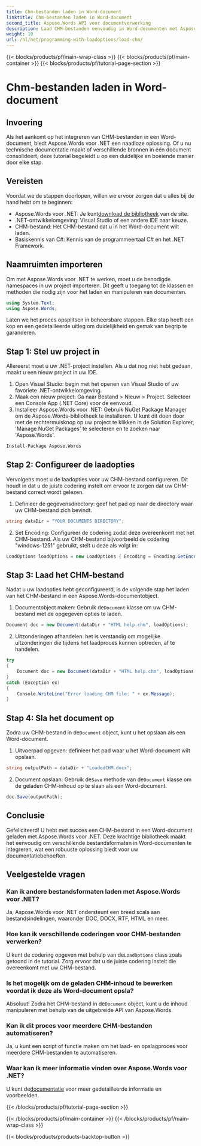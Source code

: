 ```yaml
---
title: Chm-bestanden laden in Word-document
linktitle: Chm-bestanden laden in Word-document
second_title: Aspose.Words API voor documentverwerking
description: Laad CHM-bestanden eenvoudig in Word-documenten met Aspose.Words voor .NET met deze stapsgewijze tutorial. Perfect voor het consolideren van uw technische documentatie.
weight: 10
url: /nl/net/programming-with-loadoptions/load-chm/
---
```


{{< blocks/products/pf/main-wrap-class >}}
{{< blocks/products/pf/main-container >}}
{{< blocks/products/pf/tutorial-page-section >}}

# Chm-bestanden laden in Word-document

## Invoering

Als het aankomt op het integreren van CHM-bestanden in een Word-document, biedt Aspose.Words voor .NET een naadloze oplossing. Of u nu technische documentatie maakt of verschillende bronnen in één document consolideert, deze tutorial begeleidt u op een duidelijke en boeiende manier door elke stap.

## Vereisten

Voordat we de stappen doorlopen, willen we ervoor zorgen dat u alles bij de hand hebt om te beginnen:
-  Aspose.Words voor .NET: Je kunt[download de bibliotheek](https://releases.aspose.com/words/net/) van de site.
- .NET-ontwikkelomgeving: Visual Studio of een andere IDE naar keuze.
- CHM-bestand: Het CHM-bestand dat u in het Word-document wilt laden.
- Basiskennis van C#: Kennis van de programmeertaal C# en het .NET Framework.

## Naamruimten importeren

Om met Aspose.Words voor .NET te werken, moet u de benodigde namespaces in uw project importeren. Dit geeft u toegang tot de klassen en methoden die nodig zijn voor het laden en manipuleren van documenten.

```csharp
using System.Text;
using Aspose.Words;
```

Laten we het proces opsplitsen in beheersbare stappen. Elke stap heeft een kop en een gedetailleerde uitleg om duidelijkheid en gemak van begrip te garanderen.

## Stap 1: Stel uw project in

Allereerst moet u uw .NET-project instellen. Als u dat nog niet hebt gedaan, maakt u een nieuw project in uw IDE.

1. Open Visual Studio: begin met het openen van Visual Studio of uw favoriete .NET-ontwikkelomgeving.
2. Maak een nieuw project: Ga naar Bestand > Nieuw > Project. Selecteer een Console App (.NET Core) voor de eenvoud.
3. Installeer Aspose.Words voor .NET: Gebruik NuGet Package Manager om de Aspose.Words-bibliotheek te installeren. U kunt dit doen door met de rechtermuisknop op uw project te klikken in de Solution Explorer, 'Manage NuGet Packages' te selecteren en te zoeken naar 'Aspose.Words'.

```bash
Install-Package Aspose.Words
```

## Stap 2: Configureer de laadopties

Vervolgens moet u de laadopties voor uw CHM-bestand configureren. Dit houdt in dat u de juiste codering instelt om ervoor te zorgen dat uw CHM-bestand correct wordt gelezen.

1. Definieer de gegevensdirectory: geef het pad op naar de directory waar uw CHM-bestand zich bevindt.

```csharp
string dataDir = "YOUR DOCUMENTS DIRECTORY";
```

2. Set Encoding: Configureer de codering zodat deze overeenkomt met het CHM-bestand. Als uw CHM-bestand bijvoorbeeld de codering "windows-1251" gebruikt, stelt u deze als volgt in:

```csharp
LoadOptions loadOptions = new LoadOptions { Encoding = Encoding.GetEncoding("windows-1251") };
```

## Stap 3: Laad het CHM-bestand

Nadat u uw laadopties hebt geconfigureerd, is de volgende stap het laden van het CHM-bestand in een Aspose.Words-documentobject.

1.  Documentobject maken: Gebruik de`Document` klasse om uw CHM-bestand met de opgegeven opties te laden.

```csharp
Document doc = new Document(dataDir + "HTML help.chm", loadOptions);
```

2. Uitzonderingen afhandelen: het is verstandig om mogelijke uitzonderingen die tijdens het laadproces kunnen optreden, af te handelen.

```csharp
try
{
    Document doc = new Document(dataDir + "HTML help.chm", loadOptions);
}
catch (Exception ex)
{
    Console.WriteLine("Error loading CHM file: " + ex.Message);
}
```

## Stap 4: Sla het document op

 Zodra uw CHM-bestand in de`Document` object, kunt u het opslaan als een Word-document.

1. Uitvoerpad opgeven: definieer het pad waar u het Word-document wilt opslaan.

```csharp
string outputPath = dataDir + "LoadedCHM.docx";
```

2.  Document opslaan: Gebruik de`Save` methode van de`Document` klasse om de geladen CHM-inhoud op te slaan als een Word-document.

```csharp
doc.Save(outputPath);
```

## Conclusie

Gefeliciteerd! U hebt met succes een CHM-bestand in een Word-document geladen met Aspose.Words voor .NET. Deze krachtige bibliotheek maakt het eenvoudig om verschillende bestandsformaten in Word-documenten te integreren, wat een robuuste oplossing biedt voor uw documentatiebehoeften.

## Veelgestelde vragen

### Kan ik andere bestandsformaten laden met Aspose.Words voor .NET?

Ja, Aspose.Words voor .NET ondersteunt een breed scala aan bestandsindelingen, waaronder DOC, DOCX, RTF, HTML en meer.

### Hoe kan ik verschillende coderingen voor CHM-bestanden verwerken?

 U kunt de codering opgeven met behulp van de`LoadOptions` class zoals getoond in de tutorial. Zorg ervoor dat u de juiste codering instelt die overeenkomt met uw CHM-bestand.

### Is het mogelijk om de geladen CHM-inhoud te bewerken voordat ik deze als Word-document opsla?

 Absoluut! Zodra het CHM-bestand in de`Document` object, kunt u de inhoud manipuleren met behulp van de uitgebreide API van Aspose.Words.

### Kan ik dit proces voor meerdere CHM-bestanden automatiseren?

Ja, u kunt een script of functie maken om het laad- en opslagproces voor meerdere CHM-bestanden te automatiseren.

### Waar kan ik meer informatie vinden over Aspose.Words voor .NET?

 U kunt de[documentatie](https://reference.aspose.com/words/net/) voor meer gedetailleerde informatie en voorbeelden.

{{< /blocks/products/pf/tutorial-page-section >}}

{{< /blocks/products/pf/main-container >}}
{{< /blocks/products/pf/main-wrap-class >}}

{{< blocks/products/products-backtop-button >}}
